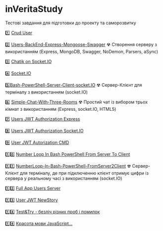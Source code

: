 # inVeritaStudy
Тестові завдання для підготовки до проекту та саморозвитку

1️⃣ [Crud User](https://github.com/IRONKAGE/crud-users)

2️⃣ [Users-BackEnd-Express-Mongoose-Swagger](https://github.com/IRONKAGE/inVerita-Study/tree/master/Users-BackEnd-Express-Mongoose-Swagger)
☢ Створення серверу з використанням (Express, MongoDB, Swagger, NoDemon, Parsers, aSync)

3️⃣ [Chatik on Socket.IO](https://github.com/IRONKAGE/chatik-on-socket.IO)

4️⃣ [Socket.IO](https://github.com/IRONKAGE/Socket.IO)

5️⃣[Bash-PowerShell-Server-Client-socket.IO](https://github.com/IRONKAGE/inVeritaStudy/tree/master/Bash-PowerShell-Server-Client-socket.IO)
☢ Cервер-Клієнт для терміналу з використанням (socket.IO)

6️⃣ [Simple-Chat-With-Three-Rooms](https://github.com/IRONKAGE/inVeritaStudy/tree/master/Simple-Chat-With-Three-Rooms)
☢ Простий чат із вибором трьох кімнат з використанням (Express, socket.IO, HTML5)

7️⃣ [Users JWT Authorization Express](https://github.com/IRONKAGE/Users-JWT-Authorization-Express)

8️⃣ [Users JWT Authorization Socket.IO](https://github.com/IRONKAGE/Users-JWT-Authorization-socket.IO)

9️⃣ [User JWT Autorization CMD](https://github.com/IRONKAGE/User-JWT-Autorization-CMD)

1️⃣0️⃣ [Number Loop In Bash PowerShell From Server To Client](https://github.com/IRONKAGE/NumberLoop-In-Bash-PowerShell-FromServer2Client)

1️⃣1️⃣ [NumberLoop-In-Bash-PowerShell-FromServer2Client](https://github.com/IRONKAGE/inVeritaStudy/tree/master/NumberLoop-In-Bash-PowerShell-FromServer2Client)
☢ Cервер-Клієнт для терміналу, де при підключенню клієнт отримує цифри із сервера у реальному часі з використанням (socket.IO)

1️⃣2️⃣ [Full App Users Server](https://github.com/IRONKAGE/inVerita-Study/tree/master/Full-App-Users-Server)

1️⃣3️⃣ [User JWT NewStory](https://github.com/IRONKAGE/inVerita-Study/tree/master/User-JWT-NewStory)

1️⃣4️⃣ [Test&Try - безліч різних проб і помилок](https://github.com/IRONKAGE/inVerita-Study/tree/master/Test%26Try)

1️⃣4️⃣ [Красота мови JavaScript...](https://github.com/IRONKAGE/inVerita-Study/blob/master/baNaNa.js)
